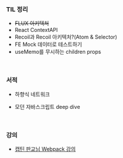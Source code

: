 ### TIL 정리

- ~~FLUX 아키텍처~~
- React ContextAPI
- Recoil과 Recoil 아키텍처?(Atom & Selector)
- FE Mock 데이터로 테스트하기
- useMemo를 무시하는 children props

<br>

### 서적

- 하향식 네트워크

- 모던 자바스크립트 deep dive

<br>

### 강의

- [캡틴 판교님 Webpack 강의](https://www.inflearn.com/course/%ED%94%84%EB%9F%B0%ED%8A%B8%EC%97%94%EB%93%9C-%EC%9B%B9%ED%8C%A9)